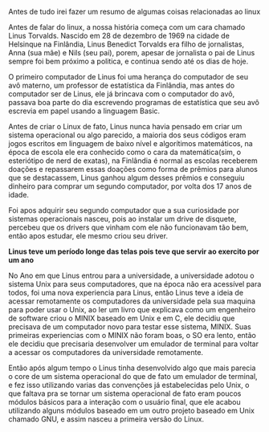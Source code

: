 Antes de tudo irei fazer um resumo de algumas coisas relacionadas ao linux

  Antes de falar do linux, a nossa história começa com um cara chamado Linus Torvalds.
Nascido em 28 de dezembro de 1969 na cidade de Helsinque na Finlândia, Linus Benedict Torvalds era filho de jornalistas, Anna (sua mãe) e Nils (seu pai), porem, apesar de jornalista o pai de Linus sempre foi bem próximo a politica, e continua sendo até os dias de hoje.

O primeiro computador de Linus foi uma herança do computador de seu avô materno, um professor de estatística da Finlândia, mas antes do computador ser de Linus, ele já brincava com o computador do avô, passava boa parte do dia escrevendo programas de estatística que seu avô escrevia em papel usando a linguagem Basic.

Antes de criar o Linux de fato, Linus nunca havia pensado em criar um sistema operacional ou algo parecido, a maioria dos seus códigos eram jogos escritos em linguagem de baixo nível e algorítimos matemáticos, na época de escola ele era conhecido como o cara da matemática(sim, o esteriótipo de nerd de exatas), na Finlândia é normal as escolas receberem doações e repassarem essas doações como forma de prêmios para alunos que se destacassem, Linus ganhou algum desses prêmios e conseguiu dinheiro para comprar um segundo computador, por volta dos 17 anos de idade.

Foi apos adquirir seu segundo computador que a sua curiosidade por sistemas operacionais nasceu, pois ao instalar um drive de disquete, percebeu que os drivers que vinham com ele não funcionavam tão bem, então apos estudar, ele mesmo criou seu driver.

**Linus teve um período longe das telas pois teve que servir ao exercito por um ano**

No Ano em que Linus entrou para a universidade, a universidade adotou o sistema Unix para seus computadores, que na época não era acessível para todos, foi uma nova experiencia para Linus, então Linus teve a ideia de acessar remotamente os computadores da universidade pela sua maquina para poder usar o Unix, ao ler um livro que explicava como um engenheiro de software criou o MINIX baseado em Unix e em C, ele decidiu que precisava de um computador novo para testar esse sistema, MINIX. Suas primeiras experiencias com o MINIX não foram boas, o SO era lento, então ele decidiu que precisaria desenvolver um emulador de terminal para voltar a acessar os computadores da universidade remotamente.

Então após algum tempo o Linus tinha desenvolvido algo que mais parecia o core de um sistema operacional do que de fato um emulador de terminal, e fez isso utilizando varias das convenções já estabelecidas pelo Unix, o que faltava pra se tornar um sistema operacional de fato eram poucos módulos básicos para a interação com o usuário final, que ele acabou utilizando alguns módulos baseado em um outro projeto baseado em Unix chamado GNU, e assim nasceu a primeira versão do Linux.

